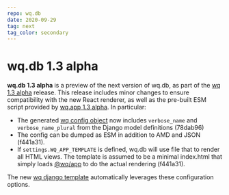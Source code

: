 ```yaml
---
repo: wq.db
date: 2020-09-29
tag: next
tag_color: secondary
---
```


# wq.db 1.3 alpha

**wq.db 1.3 alpha** is a preview of the next version of wq.db, as part of the [wq 1.3 alpha](./wq-1.3.0a1.md) release.     This release includes minor changes to ensure compatibility with the new React renderer, as well as the pre-built ESM script provided by [wq.app 1.3 alpha](./wq.app-1.3.0a1.md).  In particular:

 * The generated [wq config object](../wq-configuration-object.md) now includes `verbose_name` and `verbose_name_plural` from the Django model definitions (78dab96)
 * The config can be dumped as ESM in addition to AMD and JSON (f441a31).
 * If `settings.WQ_APP_TEMPLATE` is defined, wq.db will use file that to render all HTML views.  The template is assumed to be a minimal index.html that simply loads [@wq/app](../@wq/app.md) to do the actual rendering (f441a31).

The new [wq django template](./wq-django-template-1.3.0a1.md) automatically leverages these configuration options.
